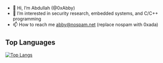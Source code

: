 - 👋 Hi, I’m Abdullah (@0xAbby)
- 👀 I’m interested in security research, embedded systems, and C/C++ programming
- 📫 How to reach me abby@nospam.net (replace nospam with 0xada)



## **Top Languages**
[![Top Langs](https://github-readme-stats.vercel.app/api/top-langs/?username=0xAbby&layout=compact&hide=CMake,html,Assembly,Batchfile,XS,css,JavaScript&theme=react&hide_border=false)](https://github.com/0xAbby/)

